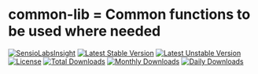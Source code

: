 common-lib = Common functions to be used where needed 
==========
[![SensioLabsInsight](https://insight.sensiolabs.com/projects/f824c5da-de46-446b-91ea-68a493abdf6a/big.png)](https://insight.sensiolabs.com/projects/f824c5da-de46-446b-91ea-68a493abdf6a)
[![Latest Stable Version](https://poser.pugx.org/danielgp/common-lib/v/stable)](https://packagist.org/packages/danielgp/common-lib)
[![Latest Unstable Version](https://poser.pugx.org/danielgp/common-lib/v/unstable)](https://packagist.org/packages/danielgp/common-lib)
[![License](https://poser.pugx.org/danielgp/common-lib/license)](https://packagist.org/packages/danielgp/common-lib)
[![Total Downloads](https://poser.pugx.org/danielgp/common-lib/downloads)](https://packagist.org/packages/danielgp/common-lib)
[![Monthly Downloads](https://poser.pugx.org/danielgp/common-lib/d/monthly)](https://packagist.org/packages/danielgp/common-lib)
[![Daily Downloads](https://poser.pugx.org/danielgp/common-lib/d/daily)](https://packagist.org/packages/danielgp/common-lib)
